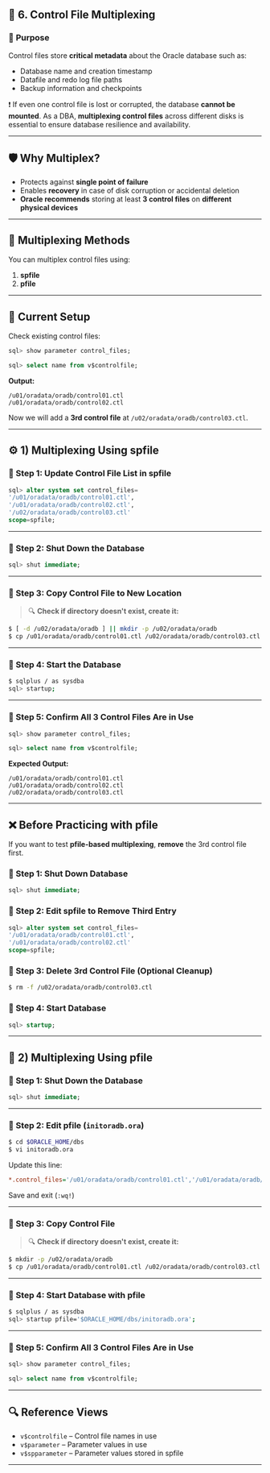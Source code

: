 
## 🧩 **6. Control File Multiplexing**

### 🎯 **Purpose**

Control files store **critical metadata** about the Oracle database such as:

* Database name and creation timestamp
* Datafile and redo log file paths
* Backup information and checkpoints

❗ If even one control file is lost or corrupted, the database **cannot be mounted**. As a DBA, **multiplexing control files** across different disks is essential to ensure database resilience and availability.

---

## 🛡️ **Why Multiplex?**

* Protects against **single point of failure**
* Enables **recovery** in case of disk corruption or accidental deletion
* **Oracle recommends** storing at least **3 control files** on **different physical devices**

---

## 🔀 **Multiplexing Methods**

You can multiplex control files using:

1. **spfile**
2. **pfile**

---

## 🧠 **Current Setup**

Check existing control files:

```sql
sql> show parameter control_files;

sql> select name from v$controlfile;
```

**Output:**

```
/u01/oradata/oradb/control01.ctl  
/u01/oradata/oradb/control02.ctl
```

Now we will add a **3rd control file** at `/u02/oradata/oradb/control03.ctl`.

---

## ⚙️ 1) Multiplexing Using **spfile**

### 🔹 Step 1: Update Control File List in spfile

```sql
sql> alter system set control_files=
'/u01/oradata/oradb/control01.ctl',
'/u01/oradata/oradb/control02.ctl',
'/u02/oradata/oradb/control03.ctl'
scope=spfile;
```

---

### 🔹 Step 2: Shut Down the Database

```sql
sql> shut immediate;
```

---

### 🔹 Step 3: Copy Control File to New Location

> 🔍 **Check if directory doesn't exist, create it:**

```bash
$ [ -d /u02/oradata/oradb ] || mkdir -p /u02/oradata/oradb
$ cp /u01/oradata/oradb/control01.ctl /u02/oradata/oradb/control03.ctl
```

---

### 🔹 Step 4: Start the Database

```bash
$ sqlplus / as sysdba
sql> startup;
```

---

### 🔹 Step 5: Confirm All 3 Control Files Are in Use

```sql
sql> show parameter control_files;

sql> select name from v$controlfile;
```

**Expected Output:**

```
/u01/oradata/oradb/control01.ctl  
/u01/oradata/oradb/control02.ctl  
/u02/oradata/oradb/control03.ctl
```

---

## ❌ Before Practicing with pfile

If you want to test **pfile-based multiplexing**, **remove** the 3rd control file first.

### 🔹 Step 1: Shut Down Database

```sql
sql> shut immediate;
```

### 🔹 Step 2: Edit spfile to Remove Third Entry

```sql
sql> alter system set control_files=
'/u01/oradata/oradb/control01.ctl',
'/u01/oradata/oradb/control02.ctl'
scope=spfile;
```

### 🔹 Step 3: Delete 3rd Control File (Optional Cleanup)

```bash
$ rm -f /u02/oradata/oradb/control03.ctl
```

### 🔹 Step 4: Start Database

```sql
sql> startup;
```

---

## 📄 2) Multiplexing Using **pfile**

### 🔹 Step 1: Shut Down the Database

```sql
sql> shut immediate;
```

---

### 🔹 Step 2: Edit pfile (`initoradb.ora`)

```bash
$ cd $ORACLE_HOME/dbs
$ vi initoradb.ora
```

Update this line:

```ini
*.control_files='/u01/oradata/oradb/control01.ctl','/u01/oradata/oradb/control02.ctl','/u02/oradata/oradb/control03.ctl'
```

Save and exit (`:wq!`)

---

### 🔹 Step 3: Copy Control File

> 🔍 **Check if directory doesn't exist, create it:**

```bash
$ mkdir -p /u02/oradata/oradb
$ cp /u01/oradata/oradb/control01.ctl /u02/oradata/oradb/control03.ctl
```

---

### 🔹 Step 4: Start Database with pfile

```bash
$ sqlplus / as sysdba
sql> startup pfile='$ORACLE_HOME/dbs/initoradb.ora';
```

---

### 🔹 Step 5: Confirm All 3 Control Files Are in Use

```sql
sql> show parameter control_files;

sql> select name from v$controlfile;
```

---

## 🔍 **Reference Views**

* `v$controlfile` – Control file names in use
* `v$parameter` – Parameter values in use
* `v$spparameter` – Parameter values stored in spfile

---
